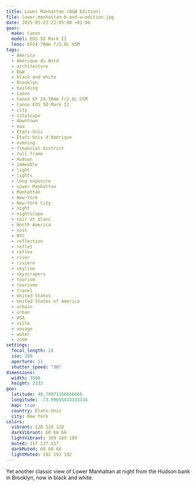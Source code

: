 ```yaml
---
title: Lower Manhattan (B&W Edition)
file: lower-manhattan-b-and-w-edition.jpg
date: 2015-05-23 22:05:00 +01:00
gear:
  make: Canon
  model: EOS 5D Mark II
  lens: EF24-70mm f/2.8L USM
tags:
  - America
  - Amérique du Nord
  - architecture
  - B&W
  - black and white
  - Brooklyn
  - building
  - Canon
  - Canon EF 24-70mm f/2.8L USM
  - Canon EOS 5D Mark II
  - city
  - cityscape
  - downtown
  - eau
  - États-Unis
  - États-Unis d'Amérique
  - evening
  - financial district
  - full frame
  - Hudson
  - immeuble
  - light
  - lights
  - long exposure
  - Lower Manhattan
  - Manhattan
  - New-York
  - New-York City
  - night
  - nightscape
  - noir et blanc
  - North America
  - nuit
  - NYC
  - reflection
  - reflet
  - reflex
  - river
  - rivière
  - skyline
  - skyscrapers
  - tourism
  - tourisme
  - travel
  - United States
  - United States of America
  - urbain
  - urban
  - USA
  - ville
  - voyage
  - water
  - zoom
settings:
  focal_length: 24
  iso: 200
  aperture: 11
  shutter_speed: "30"
dimensions:
  width: 3500
  height: 2333
geo:
  latitude: 40.70071166666666
  longitude: -73.99695833333334
  map: true
  country: États-Unis
  city: New York
colors:
  vibrant: 128 128 128
  darkVibrant: 66 66 66
  lightVibrant: 189 189 189
  muted: 117 117 117
  darkMuted: 68 68 68
  lightMuted: 192 192 192
---
```


Yet another classic view of Lower Manhattan at night from the Hudson bank in Brooklyn, now in black and white.
